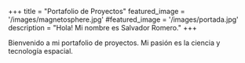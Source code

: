 +++
title = "Portafolio de Proyectos"
featured_image = '/images/magnetosphere.jpg'
#featured_image = '/images/portada.jpg'
description = "Hola! Mi nombre es Salvador Romero."
+++

Bienvenido a mi portafolio de proyectos. Mi pasión es la ciencia y tecnología espacial.
